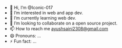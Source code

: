 - 👋 Hi, I’m @Iconic-017
- 👀 I’m interested in web and app dev.
- 🌱 I’m currently learning web dev.
- 💞️ I’m looking to collaborate on a open source project.
- 📫 How to reach me ayushsaini2308@gmail.com
- 😄 Pronouns: ...
- ⚡ Fun fact: ...

<!---
Iconic-017/Iconic-017 is a ✨ special ✨ repository because its `README.md` (this file) appears on your GitHub profile.
You can click the Preview link to take a look at your changes.
--->

